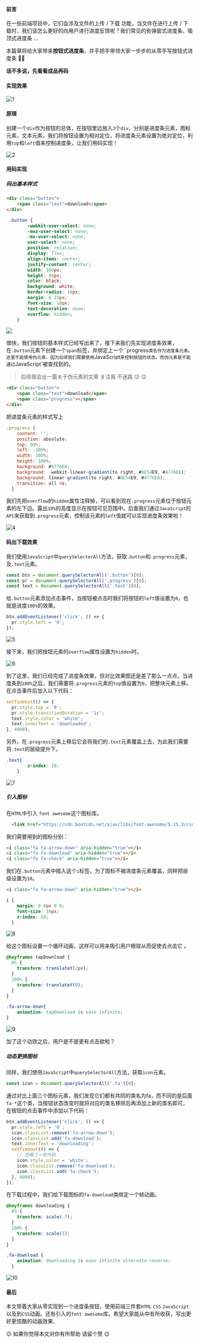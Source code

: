 #### 前言

在一些前端项目中，它们会涉及文件的上传 / 下载 功能，当文件在进行上传 / 下载时，我们该怎么更好的向用户进行进度反馈呢？我们常见的有弹窗式进度条、吸顶式进度条 ...

本篇章将给大家带来**按钮式进度条**，并手把手带领大家一步步的从零手写按钮式进度条 👨‍💻

**话不多说，先看看成品再码**

#### 实现效果

![1](https://raw.githubusercontent.com/QC2168/note-img/main/202203161632523.gif)

#### 原理

创建一个`div`作为按钮的总体，在按钮里边放入`3`个`div`，分别是进度条元素，图标元素，文本元素，我们将按钮设置为相对定位，将进度条元素设置为绝对定位，利用`top`和`left`值来控制进度条，让我们用码实现！

![2](https://raw.githubusercontent.com/QC2168/note-img/main/202203161632524.png)

#### 用码实现

##### 码出基本样式

```html
<div class="button">
    <span class="text">download</span>
</div>
```

```css
 .button {
        -webkit-user-select: none;
        -moz-user-select: none;
        -ms-user-select: none;
        user-select: none;
        position: relative;
        display: flex;
        align-items: center;
        justify-content: center;
        width: 160px;
        height: 40px;
        color: black;
        background: white;
        border-radius: 10px;
        margin: 0 15px;
        font-size: 18px;
        text-decoration: none;
        overflow: hidden;
    }
```

![](https://raw.githubusercontent.com/QC2168/note-img/main/202203161632525.png)

很快，我们按钮的基本样式已经写出来了，接下来我们先实现进度条效果，在`.button`元素下创建一个`span`标签，并绑定上一个``progress`类名作为进度条元素。这里不能使用伪元素，因为后续我们需要使用`JavaScript`来控制按钮的状态。而伪元素是不能通过`JavaScript`被查找到的。

> 后续我会出一篇关于伪元素的文章 关注我 不迷路 😉 😉

```html
<div class="button">
    <span class="text">download</span>
    <span class="progress"></span>
</div>
```

把进度条元素的样式写上

```JavaScript
.progress {
    content: '';
    position: absolute;
    top: 90%;
    left: -100%;
    width: 100%;
    height: 100%;
    background: #4776E6; 
    background: -webkit-linear-gradient(to right, #8E54E9, #4776E6); 
    background: linear-gradient(to right, #8E54E9, #4776E6); 
    transition: all 4s;
  }
```

我们先把`overflow`的`hidden`属性注释掉，可以看到现在`.progress`元素位于按钮元素的左下边。露出`10%`的高度显示在按钮可见范围中。后面我们通过`JavaScript`的`API`来获取到`.progress`元素，控制该元素的`left`值就可以实现进度条效果啦！

![4](https://raw.githubusercontent.com/QC2168/note-img/main/202203161632526.png)

#### 码出下载效果

我们使用`JavaScript`中`querySelectorAll`方法，获取`.button`和`.progress`元素，及`.text`元素。

```javascript
const btn = document.querySelectorAll('.button')[0];
const pr = document.querySelectorAll('.progress')[0];
const text = document.querySelectorAll('.text')[0];
```

给`.button`元素添加点击事件，当按钮被点击时我们将按钮的`left`值设置为`0`，也就是进度`100%`的效果。

```javascript
btn.addEventListener('click', () => {
  pr.style.left = '0';
});
```

![5](https://raw.githubusercontent.com/QC2168/note-img/main/202203161632527.gif)

接下来，我们把按钮元素的`overflow`属性设置为`hidden`时。

![6](https://raw.githubusercontent.com/QC2168/note-img/main/202203161632528.gif)

到了这里，我们已经完成了进度条效果，但对比效果图还是差了那么一点点，当进度条到`100%`之后，我们需要将`.progress`元素的`top`值设置为`0`，把整块元素上移。在点击事件后加入以下代码：

```javascript
setTimeout(() => {
  pr.style.top = '0';
  pr.style.transitionDuration = '1s';
  text.style.color = 'white';
  text.innerText = 'downloaded';
}, 4000);
```

另外，在`.progress`元素上移后它会将我们的`.text`元素覆盖上去，为此我们需要将`.text`的层级提升下。

```css
.text{
        z-index: 10;
    }
```

![7](https://raw.githubusercontent.com/QC2168/note-img/main/202203161632529.gif)

##### 引入图标

在`HTML`中引入 `font awesome`这个图标库。

```html
  <link href="https://cdn.bootcdn.net/ajax/libs/font-awesome/5.15.3/css/all.css" rel="stylesheet">
```

我们需要用到的图标分别：

```html
<i class="fa fa-arrow-down" aria-hidden="true"></i>
<i class="fa fa-download" aria-hidden="true"></i>
<i class="fa fa-check" aria-hidden="true"></i>
```

我们在`.button`元素中插入这个`i`标签，为了图标不被进度条元素覆盖，同样把层级设置为`10`。

```html
<i class="fa fa-arrow-down" aria-hidden="true"></i>
```

```css
i {
    margin: 0 8px 0 0;
    font-size: 16px;
    z-index: 10;
  }
```

![8](https://raw.githubusercontent.com/QC2168/note-img/main/202203161632530.png)

给这个图标设置一个循环动画，这样可以用来吸引用户眼球从而促使去点击它 。

```css
@keyframes tapDownload {
  0% {
    transform: translateY(2px);
  }
  100% {
    transform: translateY(0);
  }
}

.fa-arrow-down{
    animation: tapDownload 1s ease infinite;
}
```

![9](https://raw.githubusercontent.com/QC2168/note-img/main/202203161632531.gif)

加了这个动效之后，用户是不是更有点击欲啦？

##### 动态更换图标

同样，我们使用`JavaScript`中`querySelectorAll`方法，获取`icon`元素。

```javascript
const icon = document.querySelectorAll('.fa')[0];
```

通过对比上面三个图标元素，我们发现它们都有共同的类名为fa，而不同的是后面`fa-*`这个类，当按钮状态改变时就将对应的类名移除后再添加上新的类名即可，在按钮的点击事件中添加以下代码：

```javascript
btn.addEventListener('click', () => {
  pr.style.left = '0';
  icon.classList.remove('fa-arrow-down');
  icon.classList.add('fa-download');
  text.innerText = 'downloading';
  setTimeout(() => {
    // 忽略了一些代码
    icon.style.color = 'white';
    icon.classList.remove('fa-download');
    icon.classList.add('fa-check');
  }, 4000);
});
```

在下载过程中，我们给下载图标的`fa-download`类绑定一个帧动画。

```css
@keyframes downloading {
  0% {
    transform: scale(.7);
  }
  100% {
    transform: scale(1);
  }
}

.fa-download {
    animation: downloading 1s ease infinite alternate-reverse;
  }
```

![10](https://raw.githubusercontent.com/QC2168/note-img/main/202203161632532.gif)

#### 最后

本文带着大家从零实现到一个进度条按钮，使用前端三件套`HTML` `CSS` `JavaScript`以及到`CSS`动画。还有引入的`font awesome`库。希望大家能从中有所收获，写出更好更炫酷的动画效果、

😉 如果你觉得本文对你有所帮助 请留个赞 😉

